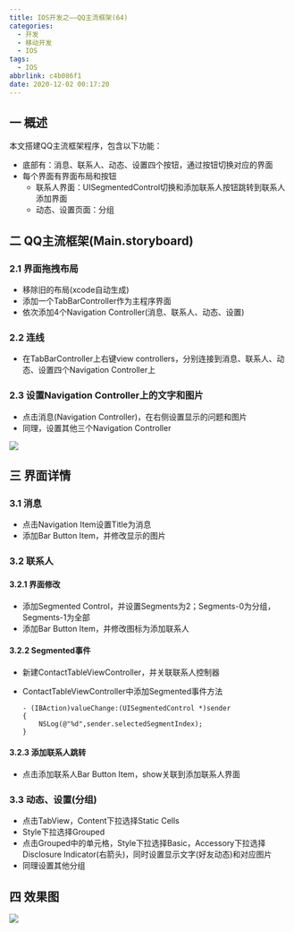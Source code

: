```yaml
---
title: IOS开发之——QQ主流框架(64)
categories:
  - 开发
  - 移动开发
  - IOS
tags:
  - IOS
abbrlink: c4b086f1
date: 2020-12-02 00:17:20
---
```

## 一 概述

本文搭建QQ主流框架程序，包含以下功能：

* 底部有：消息、联系人、动态、设置四个按钮，通过按钮切换对应的界面
* 每个界面有界面布局和按钮
  - 联系人界面：UISegmentedControl切换和添加联系人按钮跳转到联系人添加界面
  - 动态、设置页面：分组

<!--more-->

## 二 QQ主流框架(Main.storyboard)

### 2.1 界面拖拽布局

* 移除旧的布局(xcode自动生成)
* 添加一个TabBarController作为主程序界面
* 依次添加4个Navigation Controller(消息、联系人、动态、设置)

### 2.2 连线

* 在TabBarController上右键view controllers，分别连接到消息、联系人、动态、设置四个Navigation Controller上

### 2.3 设置Navigation Controller上的文字和图片

* 点击消息(Navigation Controller)，在右侧设置显示的问题和图片
* 同理，设置其他三个Navigation Controller

![][1]

## 三 界面详情

### 3.1 消息

* 点击Navigation Item设置Title为消息
* 添加Bar Button Item，并修改显示的图片

### 3.2 联系人

#### 3.2.1 界面修改

* 添加Segmented Control，并设置Segments为2；Segments-0为分组，Segments-1为全部
* 添加Bar Button Item，并修改图标为添加联系人

#### 3.2.2 Segmented事件

* 新建ContactTableViewController，并关联联系人控制器

* ContactTableViewController中添加Segmented事件方法

  ```
  - (IBAction)valueChange:(UISegmentedControl *)sender
  {
      NSLog(@"%d",sender.selectedSegmentIndex);
  }
  ```

#### 3.2.3 添加联系人跳转

* 点击添加联系人Bar Button Item，show关联到添加联系人界面

### 3.3 动态、设置(分组)

* 点击TabView，Content下拉选择Static Cells
* Style下拉选择Grouped
* 点击Grouped中的单元格，Style下拉选择Basic，Accessory下拉选择Disclosure Indicator(右箭头)，同时设置显示文字(好友动态)和对应图片
* 同理设置其他分组

## 四 效果图

![][2]


[1]:https://cdn.jsdelivr.net/gh/PGzxc/CDN@master/blog-ios/ios-qq-struct-navigation-controller-text-image.png
[2]:https://cdn.jsdelivr.net/gh/PGzxc/CDN@master/blog-ios/ios-qq-struct-preview.gif